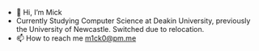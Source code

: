 - 👋 Hi, I’m Mick
- Currently Studying Computer Science at Deakin University, previously the University of Newcastle. Switched due to relocation.  
- 📫 How to reach me m1ck0@pm.me

<!---
m1ckw/m1ckw is a ✨ special ✨ repository because its `README.md` (this file) appears on your GitHub profile.
You can click the Preview link to take a look at your changes.
--->
